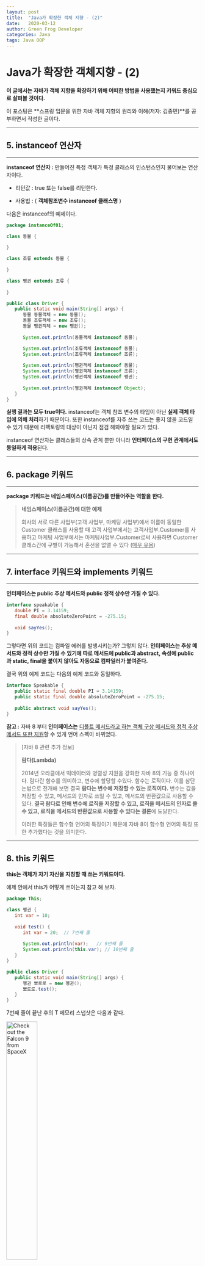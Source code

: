 ```yaml
---
layout: post
title:  "Java가 확장한 객체 지향 - (2)"
date:   2020-03-12
author: Green Frog Developer
categories: Java
tags: Java OOP 
---
```


# Java가 확장한 객체지향 - (2)

**이 글에서는 자바가 객체 지향을 확장하기 위해 어떠한 방법을 사용했는지 키워드 중심으로 살펴볼 것이다.**

이 포스팅은 **스프링 입문을 위한 자바 객체 지향의 원리와 이해(저자: 김종민)**를 공부하면서 작성한 글이다.

---

## 5. instanceof 연산자

---

**instanceof 연산자 :** 만들어진 특정 객체가 특정 클래스의 인스턴스인지 물어보는 연산자이다.

- 리턴값 : true 또는 false를 리턴한다.

- 사용법 : ( **객체참조변수 instanceof 클래스명** )

다음은 instanceof의 예제이다.

```java
package instanceOf01;

class 동물 {
   
}

class 조류 extends 동물 {
   
}

class 펭귄 extends 조류 {
   
}

public class Driver {
   public static void main(String[] args) {
      동물 동물객체 = new 동물();
      동물 조류객체 = new 조류();
      동물 펭귄객체 = new 펭귄();
      
      System.out.println(동물객체 instanceof 동물);

      System.out.println(조류객체 instanceof 동물);
      System.out.println(조류객체 instanceof 조류);
      
      System.out.println(펭귄객체 instanceof 동물);
      System.out.println(펭귄객체 instanceof 조류);
      System.out.println(펭귄객체 instanceof 펭귄);
      
      System.out.println(펭귄객체 instanceof Object);
   }
}
```

**실행 결과는 모두 true이다.** instanceof는 객체 참조 변수의 타입이 아닌 **실제 객체 타입에 의해 처리**하기 때문이다.
또한 instanceof를 자주 쓰는 코드는 좋지 않을 코드일 수 있기 때문에 리팩토링의 대상이 아닌지 점검 해봐야할 필요가 있다.

instanceof 연산자는 클래스들의 상속 관계 뿐만 아니라 **인터페이스의 구현 관계에서도 동일하게 적용**된다.

---

## 6. package 키워드

---

**package 키워드는 네임스페이스(이름공간)를 만들어주는 역할을 한다.** 

> **네임스페이스(이름공간)에 대한 예제**
>
> 회사의 서로 다른 사업부(고객 사업부, 마케팅 사업부)에서 이름이 동일한 Customer 클래스를 사용할 때 고객 사업부에서는 고객사업부.Customer를 사용하고 마케팅 사업부에서는 마케팅사업부.Customer로써 사용하면 Customer 클래스간에 구별이 가능해서 혼선을 없앨 수 있다 (<u>매우 유용</u>)

---

## 7. interface 키워드와 implements 키워드

---

**인터페이스는 public 추상 메서드와 public 정적 상수만 가질 수 있다.**

```java
interface speakable {
   double PI = 3.14159;
   final double absoluteZeroPoint = -275.15;
   
   void sayYes();
}
```

그렇다면 위의 코드는 컴파일 에러를 발생시키는가? 그렇지 않다. **인터페이스는 추상 메서드와 정적 상수만 가질 수 있기에 따로 메서드에 public과 abstract, 속성에 public과 static, final을 붙이지 않아도 자동으로 컴파일러가 붙여준다.**

결국 위의 예제 코드는 다음의 예제 코드와 동일하다.

```java
interface Speakable {
   public static final double PI = 3.14159;
   public static final double absoluteZeroPoint = -275.15;
   
   public abstract void sayYes();
}
```

**참고 :** 자바 8 부터 **인터페이스는** <u>디폴트 메서드라고 하는 객체 구상 메서드와 정적 추상 메서드 또한 지원</u>할 수 있게 언어 스펙이 바뀌었다.

> [자바 8 관련 추가 정보]
>
> **람다(Lambda)**
>
> 2014년 오라클에서 빅데이터와 병렬성 지원을 강화한 자바 8의 기능 중 하나이다. 람다란 함수를 의미하고, 변수에 할당할 수있다. 함수는 로직이다. 이를 삼단 논법으로 전개해 보면 결국 **람다는 변수에 저장할 수 있는 로직이다.** 변수는 값을 저장할 수 있고, 메서드의 인자로 쓰일 수 있고, 메서드의 반환값으로 사용할 수 있다. **결국 람다로 인해 변수에 로직을 저장할 수 있고, 로직을 메서드의 인자로 쓸 수 있고, 로직을 메서드의 반환값으로 사용할 수 있다는 결론**에 도달한다.
>
> 이러한 특징들은 함수형 언어의 특징이기 때문에 자바 8이 함수형 언어의 특징 또한 추가했다는 것을 의미한다.

---

## 8. this 키워드

**this는 객체가 자기 자신을 지칭할 때 쓰는 키워드이다.**

예제 안에서 this가 어떻게 쓰이는지 참고 해 보자.

```java
package This;

class 펭귄 {
   int var = 10;
   
   void test() {
      int var = 20;  // 7번째 줄
      
      System.out.println(var);   // 9번째 줄
      System.out.println(this.var); // 10번째 줄
   }
}

public class Driver {
   public static void main(String[] args) {
      펭귄 뽀로로 = new 펭귄();
      뽀로로.test();
   }
}
```

7번째 줄이 끝난 후의 T 메모리 스냅샷은 다음과 같다.

<img src="/assets/this.jpg" title="Check out the Falcon 9 from SpaceX" style="width:40%">

9번째 줄에서는 test() <u>메서드 내부의 지역 변수 var에 우선권</u>이 있다. 하지만 지역 변수의 이름과 객체 변수의 이름이 같은 경우
**this.var라고 하면 객체 변수 var에 저장한 값을 사용**하게 된다.

이와 관련된 규칙은 다음과 같다 (꼭 기억하자!!)
- 지역 변수와 속성(객체 변수, 정적 변수)의 이름이 같은 경우 <u>지역 변수가 우선</u>한다.

- 객체 변수와 이름이 같은 지역 변수가 있는 경우 <u>객체 변수를 사용하려면 this를 접두사로 사용</u>한다.

- 정적 변수와 이름이 같은 지역 변수가 있는 경우 <u>정적 변수를 사용하려면 클래스명을 접두사로 사용</u>한다.

---

## 9. super 키워드

---

**단일 상속만 지원하는 자바에서 super는 바로 위 슈퍼 클래스의 인스턴스를 지칭하는 키워드이다.**

서브 클래스의 인스턴스가 생성되면 슈퍼 클래스의 인스턴스 또한 생성되기 때문에 서브 클래스의 인스턴스를 참조할 때는 this,
바로 위 슈퍼 클래스의 인스턴스를 참조할 때는 super를 사용하면 된다.

```java
package Super;

class 동물 {
   void method() {
      System.out.println("동물");
   }
}

class 조류 extends 동물 {
   void method() {
      super.method();   // 11번째 줄
      System.out.println("조류");
   }
}

class 펭귄 extends 조류 {
   void method() {
      super.method();   // 18번째 줄
      System.out.println("펭귄");
   }
}

public class Driver {
   public static void main(String[] args) {
      펭귄 뽀로로 = new 펭귄();
      뽀로로.method();
   }
}
```

11번째 줄과 18번째 줄에서 super 키워드를 이용해 바로 위 슈퍼 클래스의 인스턴스 메서드를 호출하고 있음을 볼 수 있다.

super를 사용할 때 한가지 주의해야 될 점은 super.super 형태로 상위의 상위 클래스의 인스턴스에 접근하는건 불가능하다는 점을 주의해야한다.


